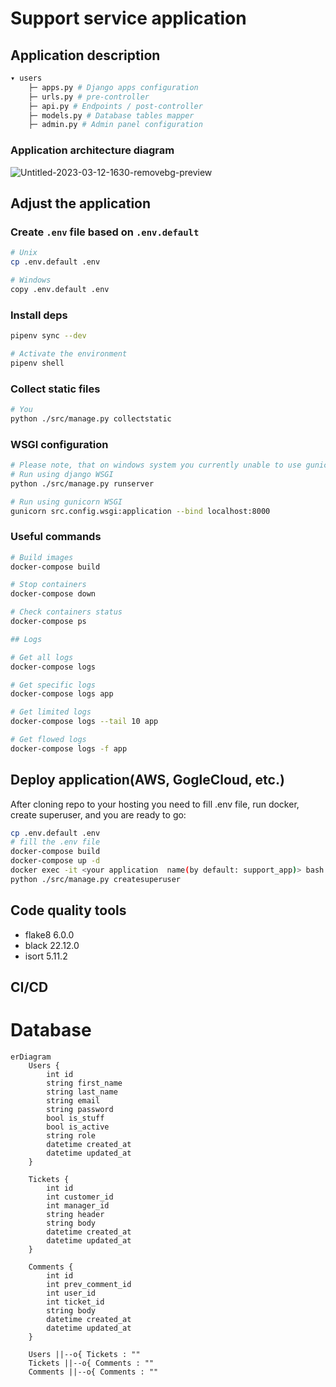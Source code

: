 # Support service application

## Application description
```bash
▾ users
    ├─ apps.py # Django apps configuration
    ├─ urls.py # pre-controller
    ├─ api.py # Endpoints / post-controller
    ├─ models.py # Database tables mapper
    ├─ admin.py # Admin panel configuration
```
### Application architecture diagram
![Untitled-2023-03-12-1630-removebg-preview](https://user-images.githubusercontent.com/89578357/224719762-57d5df6e-c8a9-4f80-baa7-79300caa8a38.png)



## Adjust the application


### Create `.env` file based on `.env.default`
```bash
# Unix
cp .env.default .env

# Windows
copy .env.default .env
```
### Install deps
```bash
pipenv sync --dev

# Activate the environment
pipenv shell
```

### Collect static files
```bash
# You 
python ./src/manage.py collectstatic 
```

### WSGI configuration
```bash
# Please note, that on windows system you currently unable to use gunicorn due to bug: https://github.com/lux-org/lux/issues/483
# Run using django WSGI
python ./src/manage.py runserver

# Run using gunicorn WSGI
gunicorn src.config.wsgi:application --bind localhost:8000

```
### Useful commands
```bash
# Build images
docker-compose build

# Stop containers
docker-compose down

# Check containers status
docker-compose ps

## Logs

# Get all logs
docker-compose logs

# Get specific logs
docker-compose logs app

# Get limited logs
docker-compose logs --tail 10 app

# Get flowed logs
docker-compose logs -f app
```

## Deploy application(AWS, GogleCloud, etc.)
After cloning repo to your hosting you need to fill .env file, run docker, create superuser, and you are ready to go:
```bash
cp .env.default .env
# fill the .env file
docker-compose build
docker-compose up -d
docker exec -it <your application  name(by default: support_app)> bash
python ./src/manage.py createsuperuser
```
## Code quality tools
- flake8 6.0.0
- black 22.12.0
- isort 5.11.2

## CI/CD





# Database
```mermaid
erDiagram
    Users {
        int id
        string first_name
        string last_name
        string email
        string password
        bool is_stuff
        bool is_active
        string role
        datetime created_at
        datetime updated_at
    }
    
    Tickets {
        int id
        int customer_id
        int manager_id
        string header
        string body
        datetime created_at
        datetime updated_at
    }
    
    Comments {
        int id
        int prev_comment_id
        int user_id
        int ticket_id
        string body
        datetime created_at
        datetime updated_at
    }
    
    Users ||--o{ Tickets : ""
    Tickets ||--o{ Comments : ""
    Comments ||--o{ Comments : ""
```
